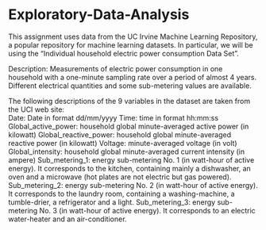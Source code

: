 # Exploratory-Data-Analysis
This assignment uses data from the UC Irvine Machine Learning Repository, a popular repository for machine learning datasets. In particular, we will be using the “Individual household electric power consumption Data Set”.

Description: Measurements of electric power consumption in one household with a one-minute sampling rate over a period of almost 4 years. Different electrical quantities and some sub-metering values are available. 

The following descriptions of the 9 variables in the dataset are taken from the UCI web site:  
Date: Date in format dd/mm/yyyy 
Time: time in format hh:mm:ss 
Global_active_power: household global minute-averaged active power (in kilowatt) 
Global_reactive_power: household global minute-averaged reactive power (in kilowatt) 
Voltage: minute-averaged voltage (in volt)
Global_intensity: household global minute-averaged current intensity (in ampere) 
Sub_metering_1: energy sub-metering No. 1 (in watt-hour of active energy). It corresponds to the kitchen, containing mainly a dishwasher, an oven and a microwave (hot plates are not electric but gas powered). 
Sub_metering_2: energy sub-metering No. 2 (in watt-hour of active energy). It corresponds to the laundry room, containing a washing-machine, a tumble-drier, a refrigerator and a light. 
Sub_metering_3: energy sub-metering No. 3 (in watt-hour of active energy). It corresponds to an electric water-heater and an air-conditioner.
